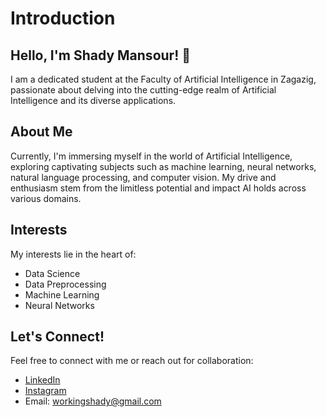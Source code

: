 # Introduction
## Hello, I'm **Shady Mansour**! 👋

I am a dedicated student at the Faculty of Artificial Intelligence in Zagazig, passionate about delving into the cutting-edge realm of Artificial Intelligence and its diverse applications.

## About Me

Currently, I'm immersing myself in the world of Artificial Intelligence, exploring captivating subjects such as machine learning, neural networks, natural language processing, and computer vision. My drive and enthusiasm stem from the limitless potential and impact AI holds across various domains.

## Interests

My interests lie in the heart of:
- Data Science
- Data Preprocessing
- Machine Learning
- Neural Networks

## Let's Connect!

Feel free to connect with me or reach out for collaboration:
- [LinkedIn](https://www.linkedin.com/in/workingshady/)
- [Instagram](https://www.instagram.com/a_leoboy1)
- Email: workingshady@gmail.com
